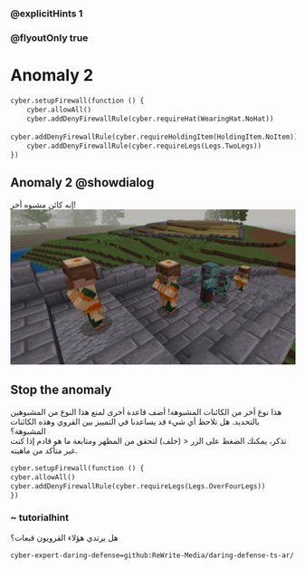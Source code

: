 ### @explicitHints 1
### @flyoutOnly true

# Anomaly 2

```ghost
cyber.setupFirewall(function () {
    cyber.allowAll()
    cyber.addDenyFirewallRule(cyber.requireHat(WearingHat.NoHat))
    cyber.addDenyFirewallRule(cyber.requireHoldingItem(HoldingItem.NoItem))
    cyber.addDenyFirewallRule(cyber.requireLegs(Legs.TwoLegs))
})

```

## Anomaly 2 @showdialog
إنه كائن مشبوه أخر!   
![Anomaly](https://raw.githubusercontent.com/CausewayDigital/Minecraft-EE-MakeCode/main/tutorials/cyber-kingdom/firewall/images/level_3.jpg)


## Stop the anomaly
هذا نوع أخر من الكائنات المشبوهة! أضف قاعدة أخرى لمنع هذا النوع من المشبوهين بالتحديد.
هل تلاحظ أي شيء قد يساعدنا في التمييز بين القروي وهذه الكائنات المشبوهة؟   
تذكر، يمكنك الضغط على الزر < (خلف) لتحقق من المظهر ومتابعة ما هو قادم إذا كنت غير متأكد من ماهيته.


```template
cyber.setupFirewall(function () {
cyber.allowAll()
cyber.addDenyFirewallRule(cyber.requireLegs(Legs.OverFourLegs))
})
```

### ~ tutorialhint
هل يرتدي هؤلاء القرويون قبعات؟


```package
cyber-expert-daring-defense=github:ReWrite-Media/daring-defense-ts-ar/
```